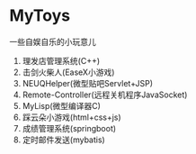 # MyToys

一些自娱自乐的小玩意儿

1. 理发店管理系统(C++)
2. 击剑火柴人(EaseX小游戏)
3. NEUQHelper(微型贴吧Servlet+JSP)
4. Remote-Controller(远程关机程序JavaSocket)
5. MyLisp(微型编译器C)
6. 踩云朵小游戏(html+css+js)
7. 成绩管理系统(springboot)
8. 定时邮件发送(mybatis)
